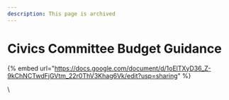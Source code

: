 ```yaml
---
description: This page is archived
---
```


# Civics Committee Budget Guidance

{% embed url="https://docs.google.com/document/d/1oElTXyD36_Z-9kChNCTwdFjGVtm_22r0ThV3Khag6Vk/edit?usp=sharing" %}

\
